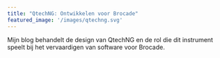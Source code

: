 ```yaml
---
title: "QtechNG: Ontwikkelen voor Brocade"
featured_image: '/images/qtechng.svg'
---
```

Mijn blog behandelt de design van QtechNG en de rol die dit instrument speelt bij het vervaardigen van software voor Brocade.
